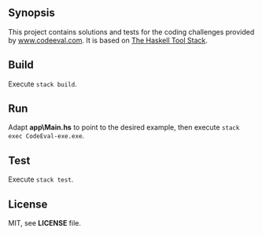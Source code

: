 ## Synopsis

This project contains solutions and tests for the coding challenges provided by www.codeeval.com.
It is based on [The Haskell Tool Stack](www.haskellstack.org).

## Build

Execute `stack build`.

## Run

Adapt **app\Main.hs** to point to the desired example, then execute `stack exec CodeEval-exe.exe`.

## Test

Execute `stack test`.

## License

MIT, see **LICENSE** file.
